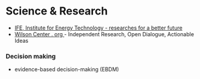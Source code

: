 # Science & Research

- [IFE, Institute for Energy Technology - researches for a better future](https://ife.no/en/)
- [Wilson Center . org ](https://www.wilsoncenter.org/) - Independent Research, Open Dialogue, Actionable Ideas

### Decision making
- evidence-based decision-making (EBDM)

